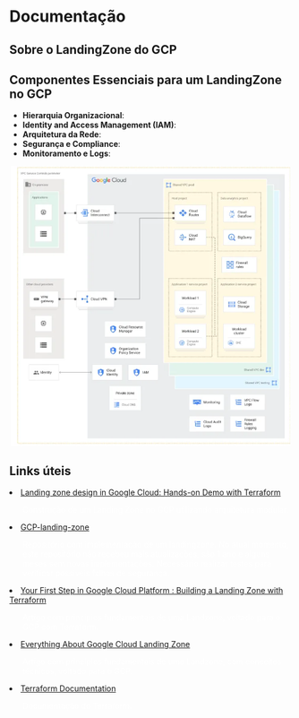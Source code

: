 # Documentação

## Sobre o LandingZone do GCP

## Componentes Essenciais para um LandingZone no GCP

- <b>Hierarquia Organizacional</b>: 
- <b>Identity and Access Management (IAM)</b>:
- <b>Arquitetura da Rede</b>:
- <b>Segurança e Compliance</b>:
- <b>Monitoramento e Logs</b>:


<div style="text-align: center;  ">
  <img src="../images/estrutura_landingzone_gcp.webp" alt="Texto Alternativo" width="500">
</div>

## Links úteis


<la>
    <li><a href="https://medium.com/google-cloud/hands-on-gcp-landing-zone-with-terraform-code-44393a776139">Landing zone design in Google Cloud: Hands-on Demo with Terraform<a>
    <ul style="text-decoration: none; color: white;">Construção de um Landing Zone no GCP utilizando arquitetura modular.</ul></li>
    <li><a href="https://github.com/ollionorg/gcp-landing-zone">GCP-landing-zone<a>
    <ul style="text-decoration: none; color: white;">Repositório com implementação de um landingzone. No atual momento, este repositório não recebeu mais atualizações, são 1 ano e alguns meses sem novas implementações. Necessário realizar testes para verificar possíveis falhas de segurança.</ul></li>
    <li><a href="https://medium.com/google-cloud/your-first-step-in-google-cloud-platform-building-a-landing-zone-with-terraform-d9fe764edbcb">Your First Step in Google Cloud Platform : Building a Landing Zone with Terraform<a>
    <ul style="text-decoration: none; color: white;">Artigo com princípios fundamentais de uma Landzone, voltado para o GCP com Terraform.</ul></li>
    <li><a href="https://medium.com/google-cloud/everything-about-google-cloud-landing-zone-19ccd90af844">Everything About Google Cloud Landing Zone <a><ul style="text-decoration: none; color: white;">Artigo com princípios fundamentais de uma Landzone, com conceitos técnicos, voltado para o GCP.</ul></li>
    <li><a href="https://developer.hashicorp.com/terraform/docs">Terraform Documentation<a> <ul style="text-decoration: none; color: white;">Documentação do Terraform.</ul></li>

    
</la>

